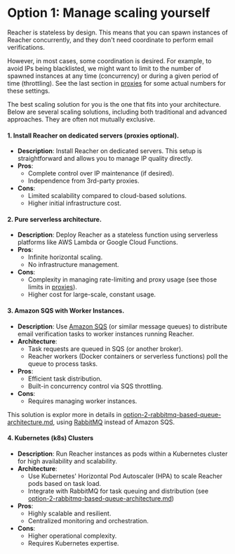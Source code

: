 # Option 1: Manage scaling yourself

Reacher is stateless by design. This means that you can spawn instances of Reacher concurrently, and they don't need coordinate to perform email verifications.

However, in most cases, some coordination is desired. For example, to avoid IPs being blacklisted, we might want to limit to the number of spawned instances at any time (concurrency) or during a given period of time (throttling). See the last section in [proxies](../proxies/ "mention") for some actual numbers for these settings.

The best scaling solution for you is the one that fits into your architecture. Below are several scaling solutions, including both traditional and advanced approaches. They are often not mutually exclusive.

#### 1. Install Reacher on dedicated servers (proxies optional).

* **Description**: Install Reacher on dedicated servers. This setup is straightforward and allows you to manage IP quality directly.
* **Pros**:
  * Complete control over IP maintenance (if desired).
  * Independence from 3rd-party proxies.
* **Cons**:
  * Limited scalability compared to cloud-based solutions.
  * Higher initial infrastructure cost.

#### 2. Pure serverless architecture.

* **Description**: Deploy Reacher as a stateless function using serverless platforms like AWS Lambda or Google Cloud Functions.
* **Pros**:
  * Infinite horizontal scaling.
  * No infrastructure management.
* **Cons**:
  * Complexity in managing rate-limiting and proxy usage (see those limits in [proxies](../proxies/ "mention")).
  * Higher cost for large-scale, constant usage.

#### 3. **Amazon SQS with Worker Instances.**

* **Description**: Use [Amazon SQS](https://aws.amazon.com/sqs/) (or similar message queues) to distribute email verification tasks to worker instances running Reacher.
* **Architecture**:
  * Task requests are queued in SQS (or another broker).
  * Reacher workers (Docker containers or serverless functions) poll the queue to process tasks.
* **Pros**:
  * Efficient task distribution.
  * Built-in concurrency control via SQS throttling.
* **Cons**:
  * Requires managing worker instances.

This solution is explor more in details in [option-2-rabbitmq-based-queue-architecture.md](option-2-rabbitmq-based-queue-architecture.md "mention"), using [RabbitMQ](https://rabbitmq.com) instead of Amazon SQS.

#### **4. Kubernetes (k8s) Clusters**

* **Description**: Run Reacher instances as pods within a Kubernetes cluster for high availability and scalability.
* **Architecture**:
  * Use Kubernetes' Horizontal Pod Autoscaler (HPA) to scale Reacher pods based on task load.
  * Integrate with RabbitMQ for task queuing and distribution (see [option-2-rabbitmq-based-queue-architecture.md](option-2-rabbitmq-based-queue-architecture.md "mention"))
* **Pros**:
  * Highly scalable and resilient.
  * Centralized monitoring and orchestration.
* **Cons**:
  * Higher operational complexity.
  * Requires Kubernetes expertise.
